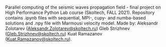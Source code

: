 Parallel computing of the seismic waves propagation field - final project on High Performance Python Lab course (Skoltech, FALL 2021). 
Repository contains .ipynb files with sequential, MPI-, cupy- and numba-based solutions and .npy file with Marmousi velocity model. 
Made by:
Aleksandr Zolotarev (Aleksandr.Zolotarev@skoltech.ru)
Gleb Strizhnev (Gleb.Strizhnev@skoltech.ru) 
Kuat Ramazanov (Kuat.Ramazanov@skoltech.ru).
